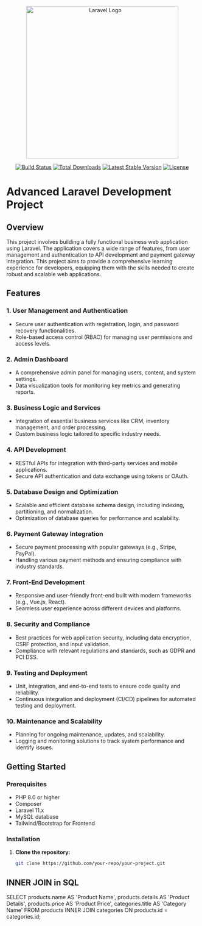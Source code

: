<p align="center"><a href="https://laravel.com" target="_blank"><img src="https://raw.githubusercontent.com/laravel/art/master/logo-lockup/5%20SVG/2%20CMYK/1%20Full%20Color/laravel-logolockup-cmyk-red.svg" width="400" alt="Laravel Logo"></a></p>

<p align="center">
<a href="https://github.com/laravel/framework/actions"><img src="https://github.com/laravel/framework/workflows/tests/badge.svg" alt="Build Status"></a>
<a href="https://packagist.org/packages/laravel/framework"><img src="https://img.shields.io/packagist/dt/laravel/framework" alt="Total Downloads"></a>
<a href="https://packagist.org/packages/laravel/framework"><img src="https://img.shields.io/packagist/v/laravel/framework" alt="Latest Stable Version"></a>
<a href="https://packagist.org/packages/laravel/framework"><img src="https://img.shields.io/packagist/l/laravel/framework" alt="License"></a>
</p>


# Advanced Laravel Development Project

## Overview

This project involves building a fully functional business web application using Laravel. The application covers a wide range of features, from user management and authentication to API development and payment gateway integration. This project aims to provide a comprehensive learning experience for developers, equipping them with the skills needed to create robust and scalable web applications.

## Features

### 1. User Management and Authentication
- Secure user authentication with registration, login, and password recovery functionalities.
- Role-based access control (RBAC) for managing user permissions and access levels.

### 2. Admin Dashboard
- A comprehensive admin panel for managing users, content, and system settings.
- Data visualization tools for monitoring key metrics and generating reports.

### 3. Business Logic and Services
- Integration of essential business services like CRM, inventory management, and order processing.
- Custom business logic tailored to specific industry needs.

### 4. API Development
- RESTful APIs for integration with third-party services and mobile applications.
- Secure API authentication and data exchange using tokens or OAuth.

### 5. Database Design and Optimization
- Scalable and efficient database schema design, including indexing, partitioning, and normalization.
- Optimization of database queries for performance and scalability.

### 6. Payment Gateway Integration
- Secure payment processing with popular gateways (e.g., Stripe, PayPal).
- Handling various payment methods and ensuring compliance with industry standards.

### 7. Front-End Development
- Responsive and user-friendly front-end built with modern frameworks (e.g., Vue.js, React).
- Seamless user experience across different devices and platforms.

### 8. Security and Compliance
- Best practices for web application security, including data encryption, CSRF protection, and input validation.
- Compliance with relevant regulations and standards, such as GDPR and PCI DSS.

### 9. Testing and Deployment
- Unit, integration, and end-to-end tests to ensure code quality and reliability.
- Continuous integration and deployment (CI/CD) pipelines for automated testing and deployment.

### 10. Maintenance and Scalability
- Planning for ongoing maintenance, updates, and scalability.
- Logging and monitoring solutions to track system performance and identify issues.

## Getting Started

### Prerequisites
- PHP 8.0 or higher
- Composer
- Laravel 11.x
- MySQL  database
- Tailwind/Bootstrap for Frontend

### Installation

1. **Clone the repository:**
   ```bash
   git clone https://github.com/your-repo/your-project.git


## INNER JOIN in SQL

SELECT products.name AS 'Product Name', products.details AS 'Product Details', products.price AS 'Product Price', categories.title AS 'Category Name' FROM products INNER JOIN categories ON products.id = categories.id;

